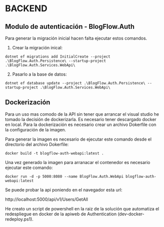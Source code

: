 # BACKEND

## Modulo de autenticación - BlogFlow.Auth

Para generar la migración inicial hacen falta ejecutar estos comandos.

1. Crear la migración inical:

```shell
dotnet ef migrations add InitialCreate --project .\BlogFlow.Auth.Persistence\ --startup-project .\BlogFlow.Auth.Services.WebApi\
```
2. Pasarlo a la base de datos:

```shell
dotnet ef database update --project .\BlogFlow.Auth.Persistence\ --startup-project .\BlogFlow.Auth.Services.WebApi\
```

## Dockerización

Para un uso mas comodo de la API sin tener que arrancar el visual studio he tomado la decisión de dockerizarla. Es necesario tener descargado docker en local.
Para la dockerización es necesario crear un archivo Dokerfile con la configuración de la imagen.

Para generar la imagen es necesario de ejecutar este comando desde el directorio del archivo Dokerfile:

```
docker build -t blogflow-auth-webapi:latest .
```

Una vez generado la imagen para arranacar el contenedor es necesario ejecutar este comando:

```
docker run -d -p 5000:8080 --name BlogFlow.Auth.WebApi blogflow-auth-webapi:latest
```

Se puede probar la api poniendo en el navegador esta url:

http://localhost:5000/api/v1/Users/GetAll

He creato un script de powershell en la raiz de la solución que automatiza el redespliegue en docker de la apiweb de Authentication (dev-docker-redeploy.ps1).